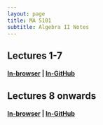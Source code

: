 ```yaml
---
layout: page
title: MA 5101
subtitle: Algebra II Notes
---
```


## Lectures 1-7
#### [In-browser](/math/ma-5102/lec1-7.pdf) | [In-GitHub](https://github.com/aryamanmaithani/math/blob/master/ma-5101/lec1-7.pdf)

## Lectures 8 onwards
#### [In-browser](/math/ma-5102/lec8on.pdf) | [In-GitHub](https://github.com/aryamanmaithani/math/blob/master/ma-5101/lec8on.pdf)